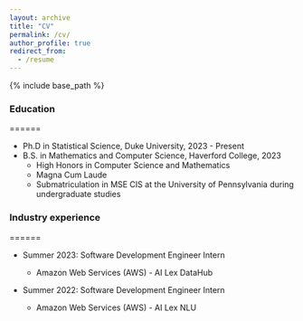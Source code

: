 ```yaml
---
layout: archive
title: "CV"
permalink: /cv/
author_profile: true
redirect_from:
  - /resume
---
```


{% include base_path %}

### Education
======
* Ph.D in Statistical Science, Duke University, 2023 - Present
* B.S. in Mathematics and Computer Science, Haverford College, 2023 
  * High Honors in Computer Science and Mathematics
  * Magna Cum Laude
  * Submatriculation in MSE CIS at the University of Pennsylvania during undergraduate studies
<!-- * M.S. in Jekyll, GitHub University, 2014 -->
<!-- * Ph.D in Version Control Theory, GitHub University, 2018 (expected) -->

### Industry experience
======
* Summer 2023: Software Development Engineer Intern 
  * Amazon Web Services (AWS) - AI Lex DataHub

* Summer 2022: Software Development Engineer Intern 
  * Amazon Web Services (AWS) - AI Lex NLU
  
<!-- Skills
======
* Skill 1
* Skill 2
  * Sub-skill 2.1
  * Sub-skill 2.2
  * Sub-skill 2.3
* Skill 3

Publications
======
  <ul>{% for post in site.publications %}
    {% include archive-single-cv.html %}
  {% endfor %}</ul>
  
Talks
======
  <ul>{% for post in site.talks %}
    {% include archive-single-talk-cv.html %}
  {% endfor %}</ul>
  
Teaching
======
  <ul>{% for post in site.teaching %}
    {% include archive-single-cv.html %}
  {% endfor %}</ul>
  
Service and leadership
======
* Currently signed in to 43 different slack teams -->

